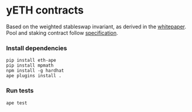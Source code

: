 # yETH contracts

Based on the weighted stableswap invariant, as derived in the [whitepaper](./whitepaper/whitepaper.pdf).
Pool and staking contract follow [specification](./SPECIFICATION.md).

### Install dependencies
```
pip install eth-ape
pip install mpmath
npm install -g hardhat
ape plugins install .
```

### Run tests
```
ape test
```
